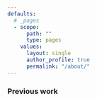 ```yaml
---
defaults:
  # _pages
  - scope:
      path: ""
      type: pages
    values:
      layout: single
      author_profile: true
      permalink: "/about/"
---
```

### Previous work
